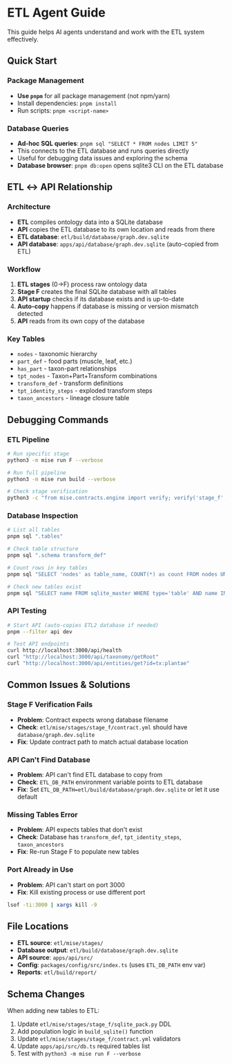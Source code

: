# ETL Agent Guide

This guide helps AI agents understand and work with the ETL system effectively.

## Quick Start

### Package Management
- **Use `pnpm`** for all package management (not npm/yarn)
- Install dependencies: `pnpm install`
- Run scripts: `pnpm <script-name>`

### Database Queries
- **Ad-hoc SQL queries**: `pnpm sql "SELECT * FROM nodes LIMIT 5"`
- This connects to the ETL database and runs queries directly
- Useful for debugging data issues and exploring the schema
- **Database browser**: `pnpm db:open` opens sqlite3 CLI on the ETL database

## ETL ↔ API Relationship

### Architecture
- **ETL** compiles ontology data into a SQLite database
- **API** copies the ETL database to its own location and reads from there
- **ETL database**: `etl/build/database/graph.dev.sqlite`
- **API database**: `apps/api/database/graph.dev.sqlite` (auto-copied from ETL)

### Workflow
1. **ETL stages** (0→F) process raw ontology data
2. **Stage F** creates the final SQLite database with all tables
3. **API startup** checks if its database exists and is up-to-date
4. **Auto-copy** happens if database is missing or version mismatch detected
5. **API** reads from its own copy of the database

### Key Tables
- `nodes` - taxonomic hierarchy
- `part_def` - food parts (muscle, leaf, etc.)
- `has_part` - taxon-part relationships
- `tpt_nodes` - Taxon+Part+Transform combinations
- `transform_def` - transform definitions
- `tpt_identity_steps` - exploded transform steps
- `taxon_ancestors` - lineage closure table

## Debugging Commands

### ETL Pipeline
```bash
# Run specific stage
python3 -m mise run F --verbose

# Run full pipeline
python3 -m mise run build --verbose

# Check stage verification
python3 -c "from mise.contracts.engine import verify; verify('stage_f', Path('etl'), Path('etl/build'), verbose=True)"
```

### Database Inspection
```bash
# List all tables
pnpm sql ".tables"

# Check table structure
pnpm sql ".schema transform_def"

# Count rows in key tables
pnpm sql "SELECT 'nodes' as table_name, COUNT(*) as count FROM nodes UNION ALL SELECT 'transform_def', COUNT(*) FROM transform_def;"

# Check new tables exist
pnpm sql "SELECT name FROM sqlite_master WHERE type='table' AND name IN ('transform_def', 'tpt_identity_steps', 'taxon_ancestors');"
```

### API Testing
```bash
# Start API (auto-copies ETL2 database if needed)
pnpm --filter api dev

# Test API endpoints
curl http://localhost:3000/api/health
curl "http://localhost:3000/api/taxonomy/getRoot"
curl "http://localhost:3000/api/entities/get?id=tx:plantae"
```

## Common Issues & Solutions

### Stage F Verification Fails
- **Problem**: Contract expects wrong database filename
- **Check**: `etl/mise/stages/stage_f/contract.yml` should have `database/graph.dev.sqlite`
- **Fix**: Update contract path to match actual database location

### API Can't Find Database
- **Problem**: API can't find ETL database to copy from
- **Check**: `ETL_DB_PATH` environment variable points to ETL database
- **Fix**: Set `ETL_DB_PATH=etl/build/database/graph.dev.sqlite` or let it use default

### Missing Tables Error
- **Problem**: API expects tables that don't exist
- **Check**: Database has `transform_def`, `tpt_identity_steps`, `taxon_ancestors`
- **Fix**: Re-run Stage F to populate new tables

### Port Already in Use
- **Problem**: API can't start on port 3000
- **Fix**: Kill existing process or use different port
```bash
lsof -ti:3000 | xargs kill -9
```

## File Locations

- **ETL source**: `etl/mise/stages/`
- **Database output**: `etl/build/database/graph.dev.sqlite`
- **API source**: `apps/api/src/`
- **Config**: `packages/config/src/index.ts` (uses `ETL_DB_PATH` env var)
- **Reports**: `etl/build/report/`

## Schema Changes

When adding new tables to ETL:
1. Update `etl/mise/stages/stage_f/sqlite_pack.py` DDL
2. Add population logic in `build_sqlite()` function
3. Update `etl/mise/stages/stage_f/contract.yml` validators
4. Update `apps/api/src/db.ts` required tables list
5. Test with `python3 -m mise run F --verbose`
